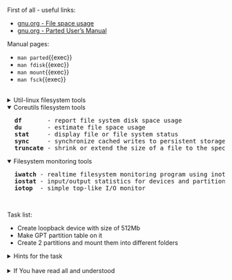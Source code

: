 First of all - useful links:

- [gnu.org - File space usage](https://www.gnu.org/software/coreutils/manual/html_node/File-space-usage.html)
- [gnu.org - Parted User’s Manual](https://www.gnu.org/software/parted/manual/parted.html)

Manual pages:
- `man parted`{{exec}}
- `man fdisk`{{exec}}
- `man mount`{{exec}}
- `man fsck`{{exec}}
<br>
<details><summary>Util-linux filesystem tools</summary>
<pre>
  <strong>addpart</strong>    - tell the kernel about the existence of a partition.
  <strong>blkdiscard</strong> - discard sectors on a device
  <strong>blkid</strong>      - locate/print block device attributes
  <strong>blkzone</strong>    - run zone command on a device
  <strong>blockdev</strong>   - call block device ioctls from the command line
  <strong>cfdisk</strong>     - display or manipulate a disk partition table
  <strong>delpart</strong>    - tell the kernel to forget about a partition
  <strong>fdisk</strong>      - manipulate disk partition table
  <strong>findfs</strong>     - find a filesystem by label or UUID
  <strong>findmnt</strong>    - display information about mounted filesystems
  <strong>fsck</strong>       - check and repair a Linux filesystem
  <strong>fsfreeze</strong>   - suspend access to a filesystem (Ext3/4, ReiserFS, JFS, XFS)
  <strong>fstrim</strong>     - discard unused blocks on a mounted filesystem
  <strong>isosize</strong>    - output the length of an iso9660 filesystem
  <strong>losetup</strong>    - set up and control loop devices
  <strong>lsblk</strong>      - list block devices
  <strong>lsfd | lsof</strong> - list open files
  <strong>lslocks</strong>    - list local system locks
  <strong>lsns</strong>       - list namespaces
  <strong>mkfs</strong>       - build a Linux filesystem
  <strong>mkswap</strong>     - set up a Linux swap area
  <strong>mount</strong>      - mount a filesystem
  <strong>umount</strong>     - unmount file systems
  <strong>raw</strong>        - bind a Linux raw character device
  <strong>resizepart</strong> - tell the kernel about the new size of a partition
  <strong>sfdisk</strong>     - display or manipulate a disk partition table
  <strong>swaplabel</strong>  - print or change the label or UUID of a swap area
  <strong>swapon, swapoff</strong> - enable/disable devices and files for paging and swapping
  <strong>wipefs</strong>     - wipe a signature from a device
</pre>
</details>
<details open><summary>Coreutils filesystem tools</summary>
<pre>
  <strong>df</strong>       - report file system disk space usage
  <strong>du</strong>       - estimate file space usage
  <strong>stat</strong>     - display file or file system status
  <strong>sync</strong>     - synchronize cached writes to persistent storage
  <strong>truncate</strong> - shrink or extend the size of a file to the specified size
</pre>
</details>
<details open><summary>Filesystem monitoring tools</summary>
<pre>
  <strong>iwatch</strong> - realtime filesystem monitoring program using inotify
  <strong>iostat</strong> - input/output statistics for devices and partitions
  <strong>iotop</strong>  - simple top-like I/O monitor
</pre>
</details>
<br>

Task list:
- Create loopback device with size of 512Mb
- Make GPT partition table on it
- Create 2 partitions and mount them into different folders

<details><summary>Hints for the task</summary>
<pre>
<strong>Task 1:</strong>
  $ dd if=/dev/zero of=myffs bs=1M count=512
  $ MYFFS=$(losetup --find --show myffs)
<br>
<strong>Task 2:</strong>
  $ parted ${MYFFS} mktable gpt
<br>
<strong>Task 3:</strong>
  $ parted ${MYFFS} -- mkpart primary ext4 12MiB 252MiB
  $ parted ${MYFFS} -- mkpart primary btrfs 252MiB -34s
  $ parted ${MYFFS} -- print
<br>
  $ mkfs.ext4 ${MYFFS}p1
  $ mkfs.btrfs ${MYFFS}p2
<br>
  $ fsck ${MYFFS}p1
  $ btrfsck ${MYFFS}p2
<br>
  $ mkdir mnt.ext4
  $ mkdir mnt.btrfs
  $ mount ${MYFFS}p1 mnt.ext4/
  $ mount ${MYFFS}p2 mnt.btrfs/
<br>
  $ findmnt mnt.ext4/
  $ findmnt mnt.btrfs/  
</pre>
</details>
<br>
<details><summary>If You have read all and understood</summary>
<pre>
`touch IReadAllAndUndnderstood`{{exec}}
</pre>
